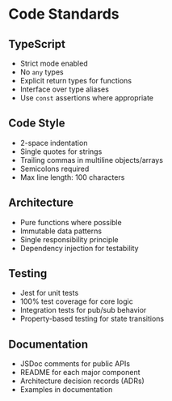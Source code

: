 # Code Standards

## TypeScript

- Strict mode enabled
- No `any` types
- Explicit return types for functions
- Interface over type aliases
- Use `const` assertions where appropriate

## Code Style

- 2-space indentation
- Single quotes for strings
- Trailing commas in multiline objects/arrays
- Semicolons required
- Max line length: 100 characters

## Architecture

- Pure functions where possible
- Immutable data patterns
- Single responsibility principle
- Dependency injection for testability

## Testing

- Jest for unit tests
- 100% test coverage for core logic
- Integration tests for pub/sub behavior
- Property-based testing for state transitions

## Documentation

- JSDoc comments for public APIs
- README for each major component
- Architecture decision records (ADRs)
- Examples in documentation